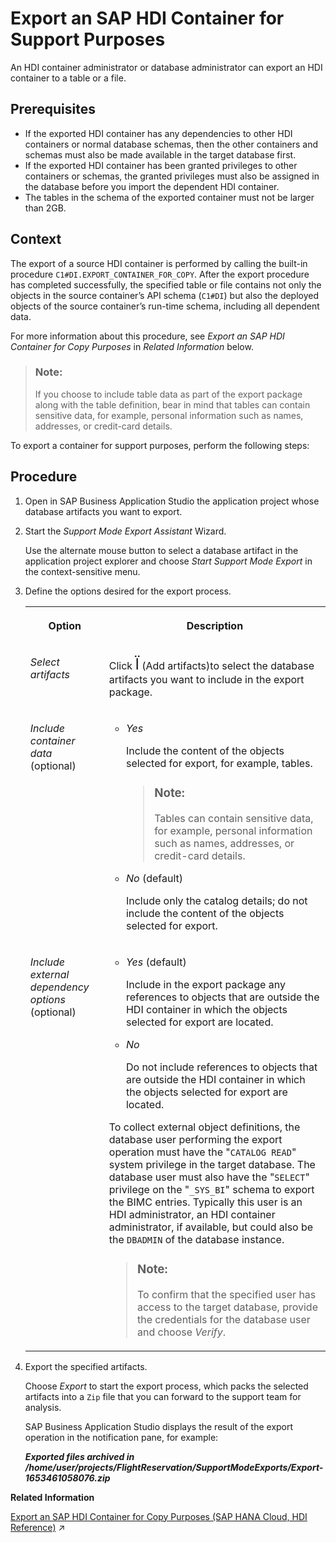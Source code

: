 <!-- loio0e4c3403b64d40f093a8a2cb78f9944b -->

<link rel="stylesheet" type="text/css" href="../css/sap-icons.css"/>

# Export an SAP HDI Container for Support Purposes

An HDI container administrator or database administrator can export an HDI container to a table or a file.



<a name="loio0e4c3403b64d40f093a8a2cb78f9944b__prereq_ux4_zbq_sqb"/>

## Prerequisites

-   If the exported HDI container has any dependencies to other HDI containers or normal database schemas, then the other containers and schemas must also be made available in the target database first.
-   If the exported HDI container has been granted privileges to other containers or schemas, the granted privileges must also be assigned in the database before you import the dependent HDI container.
-   The tables in the schema of the exported container must not be larger than 2GB.



## Context

The export of a source HDI container is performed by calling the built-in procedure `C1#DI.EXPORT_CONTAINER_FOR_COPY`. After the export procedure has completed successfully, the specified table or file contains not only the objects in the source container’s API schema \(`C1#DI`\) but also the deployed objects of the source container’s run-time schema, including all dependent data.

For more information about this procedure, see *Export an SAP HDI Container for Copy Purposes* in *Related Information* below.

> ### Note:  
> If you choose to include table data as part of the export package along with the table definition, bear in mind that tables can contain sensitive data, for example, personal information such as names, addresses, or credit-card details.

To export a container for support purposes, perform the following steps:



## Procedure

1.  Open in SAP Business Application Studio the application project whose database artifacts you want to export.

2.  Start the *Support Mode Export Assistant* Wizard.

    Use the alternate mouse button to select a database artifact in the application project explorer and choose *Start Support Mode Export* in the context-sensitive menu.

3.  Define the options desired for the export process.


    <table>
    <tr>
    <th valign="top">

    Option


    
    </th>
    <th valign="top">

    Description


    
    </th>
    </tr>
    <tr>
    <td valign="top">

    *Select artifacts*


    
    </td>
    <td valign="top">

    Click <span style="font-size:24px;line-height: 28px;"><span class="SAP-icons"></span></span> \(Add artifacts\)to select the database artifacts you want to include in the export package.


    
    </td>
    </tr>
    <tr>
    <td valign="top">

    *Include container data* \(optional\)


    
    </td>
    <td valign="top">

    -   *Yes*

        Include the content of the objects selected for export, for example, tables.

        > ### Note:  
        > Tables can contain sensitive data, for example, personal information such as names, addresses, or credit-card details.

    -   *No* \(default\)

        Include only the catalog details; do not include the content of the objects selected for export.



    
    </td>
    </tr>
    <tr>
    <td valign="top">

    *Include external dependency options* \(optional\)


    
    </td>
    <td valign="top">

    -   *Yes* \(default\)

        Include in the export package any references to objects that are outside the HDI container in which the objects selected for export are located.

    -   *No* 

        Do not include references to objects that are outside the HDI container in which the objects selected for export are located.


    To collect external object definitions, the database user performing the export operation must have the "`CATALOG READ`" system privilege in the target database. The database user must also have the "`SELECT`" privilege on the "`_SYS_BI`" schema to export the BIMC entries. Typically this user is an HDI administrator, an HDI container administrator, if available, but could also be the `DBADMIN` of the database instance.

    > ### Note:  
    > To confirm that the specified user has access to the target database, provide the credentials for the database user and choose *Verify*.


    
    </td>
    </tr>
    </table>
    
4.  Export the specified artifacts.

    Choose *Export* to start the export process, which packs the selected artifacts into a `Zip` file that you can forward to the support team for analysis.

    SAP Business Application Studio displays the result of the export operation in the notification pane, for example:

    ***Exported files archived in /home/user/projects/FlightReservation/SupportModeExports/Export-1653461058076.zip***


**Related Information**  


[Export an SAP HDI Container for Copy Purposes (SAP HANA Cloud, HDI Reference)](https://help.sap.com/viewer/c2cc2e43458d4abda6788049c58143dc/2022_2_QRC/en-US/c25ee286cee5496cb96fdf5875f444a2.html "An HDI container administrator can export an HDI container to a table or a file, which can then be used to import the container into another database.") :arrow_upper_right:

